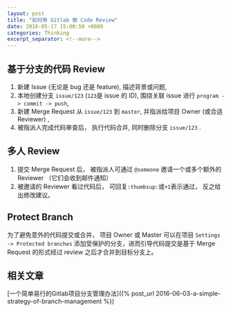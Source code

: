 ```yaml
---
layout: post
title: "如何用 Gitlab 做 Code Review"
date: 2016-05-17 15:00:59 +0800
categories: Thinking
excerpt_separator: <!--more-->
---
```


## 基于分支的代码 Review 

1. 新建 Issue (无论是 bug 还是 feature), 描述背景或问题,
2. 本地创建分支 `issue/123` (`123`是 issue 的 ID), 围绕关联 issue 进行 `program -> commit -> push`,
3. 新建 Merge Request 从 `issue/123` 到 `master`, 并指派给项目 Owner (或合适 Reviewer) ,
4. 被指派人完成代码审查后， 执行代码合并, 同时删除分支 `issue/123` .

<!--more-->

## 多人 Review

1. 提交 Merge Request 后， 被指派人可通过 `@someone` 邀请一个或多个额外的 Reviewer （它们会收到邮件通知）
2. 被邀请的 Reviewer 看过代码后， 可回复`:thumbsup:`或`+1`表示通过， 反之给出修改建议。

## Protect Branch

为了避免意外的代码提交或合并， 项目 Owner 或 Master 可以在项目 `Settings -> Protected branches` 添加受保护的分支，进而引导代码提交是基于 Merge Request 的形式经过 review 之后才合并到目标分支上。

## 相关文章

[一个简单易行的Gitlab项目分支管理办法]({% post_url 2016-06-03-a-simple-strategy-of-branch-management %})
